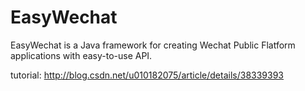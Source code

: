 EasyWechat
==========

EasyWechat is a Java framework for creating Wechat Public Flatform applications with easy-to-use API.

tutorial: http://blog.csdn.net/u010182075/article/details/38339393
